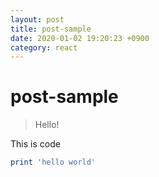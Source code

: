 ```yaml
---
layout: post
title: post-sample
date: 2020-01-02 19:20:23 +0900
category: react
---
```

# post-sample
> Hello!

This is code
```ruby
print 'hello world'
```